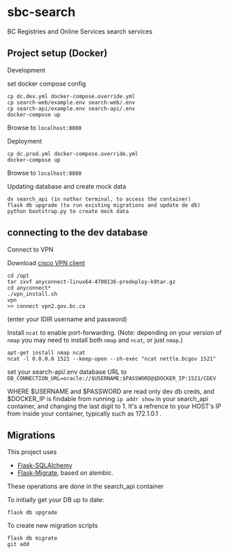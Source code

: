 # sbc-search

BC Registries and Online Services search services

## Project setup (Docker)

Development

set docker compose config

```
cp dc.dev.yml docker-compose.override.yml
cp search-web/example.env search-web/.env
cp search-api/example.env search-api/.env
docker-compose up
```

Browse to `localhost:8080`

Deployment

```
cp dc.prod.yml docker-compose.override.yml
docker-compose up
```

Browse to `localhost:8080`

Updating database and create mock data

```
dx search_api (in nother terminal, to access the container)
flask db upgrade (to run existing migrations and update de db)
python bootstrap.py to create mock data
```

## connecting to the dev database

Connect to VPN

Download [cisco VPN client](https://software.cisco.com/download/home/286281283/type/282364313/release/4.7.04056?i=!pp)

```
cd /opt
tar zxvf anyconnect-linux64-4700136-predeploy-k9tar.gz
cd anyconnect*
./vpn_install.sh
vpn
>> connect vpn2.gov.bc.ca
```

(enter your IDIR username and password)

Install `ncat` to enable port-forwarding. (Note: depending on your version of `nmap` you may need to install both `nmap` and `ncat`, or just `nmap`.)

```
apt-get install nmap ncat
ncat -l 0.0.0.0 1521 --keep-open --sh-exec "ncat nettle.bcgov 1521"
```

set your search-api/.env database URL to `DB_CONNECTION_URL=oracle://$USERNAME:$PASSWORD@$DOCKER_IP:1521/CDEV`

WHERE $USERNAME and $PASSWORD are read only dev db creds, and \$DOCKER_IP is findable from running `ip addr show` in your search_api container, and changing the last digit to 1. It's a refrence to your HOST's IP from inside your container, typically such as 172.1.0.1 .

## Migrations

This project uses

- [Flask-SQLAlchemy](https://flask-sqlalchemy.palletsprojects.com/en/2.x/quickstart/)
- [Flask-Migrate](https://flask-migrate.readthedocs.io/en/latest/), based on alembic.

These operations are done in the search_api container

To initially get your DB up to date:

```
flask db upgrade
```

To create new migration scripts

```
flask db migrate
git add
```
